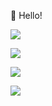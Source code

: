 👋 Hello!

 <a> <img align="center" src ="https://github-readme-stats.vercel.app/api?username=lucamienert&show_icons=true&count_private=true&theme=dark&hide_border=true&hide=issues&include_all_commits=true&bg_color=00000000"></a>

  <a><img align="center" src ="https://github-readme-stats.vercel.app/api/top-langs/?username=lucamienert&layout=compact&hide_border=true&theme=dark&bg_color=00000000&langs_count=10&hide=ruby,txt,css,php,html,shell,vim script,makefile"></a>
  
 <a><img align="center" src="https://github-readme-stats.vercel.app/api/pin/?username=lucamienert&repo=lumaos&title_color=ffffff&text_color=c9cacc&icon_color=2bbc8a&bg_color=1d1f21" /></a>

 <a><img align="center" src="https://github-readme-stats.vercel.app/api/pin/?username=lucamienert&repo=lumalang&title_color=ffffff&text_color=c9cacc&icon_color=2bbc8a&bg_color=1d1f21" /></a>
